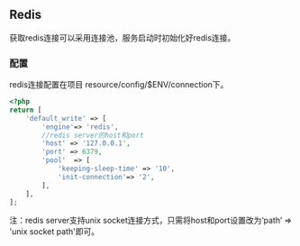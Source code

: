 ## Redis

获取redis连接可以采用连接池，服务启动时初始化好redis连接。

### 配置

redis连接配置在项目 resource/config/$ENV/connection下。

```php
<?php
return [
    'default_write' => [
        'engine'=> 'redis',
        //redis server的host和port
        'host' => '127.0.0.1',
        'port' => 6379,
        'pool'  => [
            'keeping-sleep-time' => '10',
            'init-connection'=> '2',
        ],
    ],
];
```

注：redis server支持unix socket连接方式，只需将host和port设置改为‘path’ =&gt; 'unix socket path'即可。

 

